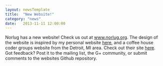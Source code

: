 ```yaml
---
layout: newsTemplate
title:  "New Website!"
category: "news"
date:   2013-11-11 12:00:00
---
```

Norlug has a new website! Check us out at <a href="http://www.norlug.org" target="_blank">www.norlug.org</a>. The design of the website is inspired by my personal website <a href="http://www.mathomaste.ch" target="_blank">here</a>, and a coffee house coder groups website from the Detroit, MI area. Check out their site <a href="http://royaloak.coffeehousecoders.com/" target="_blank">here</a>.
Got feedback? Post it to the mailing list, the G+ community, or submit comments to the websites Github repository.
